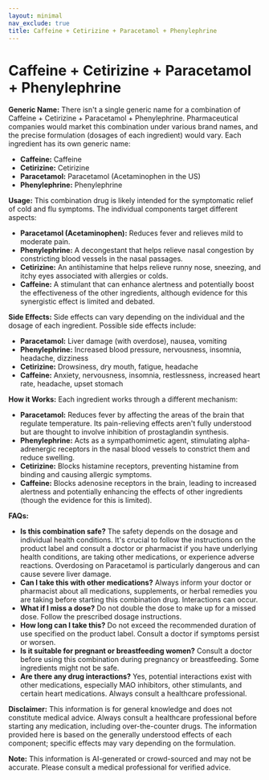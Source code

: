 ```yaml
---
layout: minimal
nav_exclude: true
title: Caffeine + Cetirizine + Paracetamol + Phenylephrine
---
```


# Caffeine + Cetirizine + Paracetamol + Phenylephrine

**Generic Name:**  There isn't a single generic name for a combination of Caffeine + Cetirizine + Paracetamol + Phenylephrine.  Pharmaceutical companies would market this combination under various brand names, and the precise formulation (dosages of each ingredient) would vary.  Each ingredient has its own generic name:

* **Caffeine:** Caffeine
* **Cetirizine:** Cetirizine
* **Paracetamol:** Paracetamol (Acetaminophen in the US)
* **Phenylephrine:** Phenylephrine


**Usage:** This combination drug is likely intended for the symptomatic relief of cold and flu symptoms.  The individual components target different aspects:

* **Paracetamol (Acetaminophen):** Reduces fever and relieves mild to moderate pain.
* **Phenylephrine:** A decongestant that helps relieve nasal congestion by constricting blood vessels in the nasal passages.
* **Cetirizine:** An antihistamine that helps relieve runny nose, sneezing, and itchy eyes associated with allergies or colds.
* **Caffeine:** A stimulant that can enhance alertness and potentially boost the effectiveness of the other ingredients, although evidence for this synergistic effect is limited and debated.


**Side Effects:** Side effects can vary depending on the individual and the dosage of each ingredient.  Possible side effects include:

* **Paracetamol:** Liver damage (with overdose), nausea, vomiting
* **Phenylephrine:** Increased blood pressure, nervousness, insomnia, headache, dizziness
* **Cetirizine:** Drowsiness, dry mouth, fatigue, headache
* **Caffeine:** Anxiety, nervousness, insomnia, restlessness, increased heart rate, headache, upset stomach


**How it Works:** Each ingredient works through a different mechanism:

* **Paracetamol:** Reduces fever by affecting the areas of the brain that regulate temperature. Its pain-relieving effects aren't fully understood but are thought to involve inhibition of prostaglandin synthesis.
* **Phenylephrine:** Acts as a sympathomimetic agent, stimulating alpha-adrenergic receptors in the nasal blood vessels to constrict them and reduce swelling.
* **Cetirizine:** Blocks histamine receptors, preventing histamine from binding and causing allergic symptoms.
* **Caffeine:** Blocks adenosine receptors in the brain, leading to increased alertness and potentially enhancing the effects of other ingredients (though the evidence for this is limited).


**FAQs:**

* **Is this combination safe?** The safety depends on the dosage and individual health conditions. It's crucial to follow the instructions on the product label and consult a doctor or pharmacist if you have underlying health conditions, are taking other medications, or experience adverse reactions.  Overdosing on Paracetamol is particularly dangerous and can cause severe liver damage.
* **Can I take this with other medications?**  Always inform your doctor or pharmacist about all medications, supplements, or herbal remedies you are taking before starting this combination drug.  Interactions can occur.
* **What if I miss a dose?**  Do not double the dose to make up for a missed dose.  Follow the prescribed dosage instructions.
* **How long can I take this?**  Do not exceed the recommended duration of use specified on the product label. Consult a doctor if symptoms persist or worsen.
* **Is it suitable for pregnant or breastfeeding women?** Consult a doctor before using this combination during pregnancy or breastfeeding.  Some ingredients might not be safe.
* **Are there any drug interactions?** Yes, potential interactions exist with other medications, especially MAO inhibitors, other stimulants, and certain heart medications.  Always consult a healthcare professional.

**Disclaimer:** This information is for general knowledge and does not constitute medical advice. Always consult a healthcare professional before starting any medication, including over-the-counter drugs.  The information provided here is based on the generally understood effects of each component; specific effects may vary depending on the formulation.


**Note:** This information is AI-generated or crowd-sourced and may not be accurate. Please consult a medical professional for verified advice.